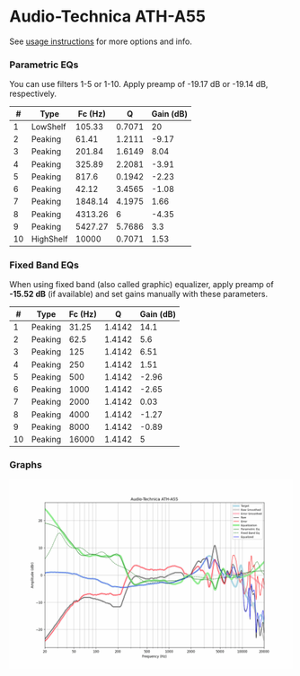 # Audio-Technica ATH-A55
See [usage instructions](https://github.com/jaakkopasanen/AutoEq#usage) for more options and info.

### Parametric EQs
You can use filters 1-5 or 1-10. Apply preamp of -19.17 dB or -19.14 dB, respectively.

|   # | Type      |   Fc (Hz) |      Q |   Gain (dB) |
|-----|-----------|-----------|--------|-------------|
|   1 | LowShelf  |    105.33 | 0.7071 |       20    |
|   2 | Peaking   |     61.41 | 1.2111 |       -9.17 |
|   3 | Peaking   |    201.84 | 1.6149 |        8.04 |
|   4 | Peaking   |    325.89 | 2.2081 |       -3.91 |
|   5 | Peaking   |    817.6  | 0.1942 |       -2.23 |
|   6 | Peaking   |     42.12 | 3.4565 |       -1.08 |
|   7 | Peaking   |   1848.14 | 4.1975 |        1.66 |
|   8 | Peaking   |   4313.26 | 6      |       -4.35 |
|   9 | Peaking   |   5427.27 | 5.7686 |        3.3  |
|  10 | HighShelf |  10000    | 0.7071 |        1.53 |

### Fixed Band EQs
When using fixed band (also called graphic) equalizer, apply preamp of **-15.52 dB** (if available) and set gains manually with these parameters.

|   # | Type    |   Fc (Hz) |      Q |   Gain (dB) |
|-----|---------|-----------|--------|-------------|
|   1 | Peaking |     31.25 | 1.4142 |       14.1  |
|   2 | Peaking |     62.5  | 1.4142 |        5.6  |
|   3 | Peaking |    125    | 1.4142 |        6.51 |
|   4 | Peaking |    250    | 1.4142 |        1.51 |
|   5 | Peaking |    500    | 1.4142 |       -2.96 |
|   6 | Peaking |   1000    | 1.4142 |       -2.65 |
|   7 | Peaking |   2000    | 1.4142 |        0.03 |
|   8 | Peaking |   4000    | 1.4142 |       -1.27 |
|   9 | Peaking |   8000    | 1.4142 |       -0.89 |
|  10 | Peaking |  16000    | 1.4142 |        5    |

### Graphs
![](./Audio-Technica%20ATH-A55.png)
